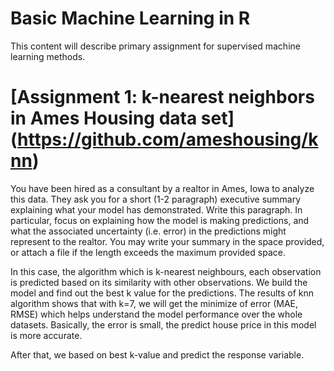 # Basic Machine Learning in R
This content will describe primary assignment for supervised machine learning methods.
# [Assignment 1: k-nearest neighbors in Ames Housing data set] (https://github.com/ameshousing/knn)
You have been hired as a consultant by a realtor in Ames, Iowa to analyze this data. They ask you for a short (1-2 paragraph) executive summary explaining what your model has demonstrated. Write this paragraph. In particular, focus on explaining how the model is making predictions, and what the associated uncertainty (i.e. error) in the predictions might represent to the realtor. You may write your summary in the space provided, or attach a file if the length exceeds the maximum provided space.

In this case, the algorithm which is k-nearest neighbours,  each observation is predicted based on its similarity with other observations.
We build the model and find out the best k value for the predictions. The results of knn algorithm shows that with k=7, we will get the minimize of error (MAE, RMSE) which helps understand the model performance over the whole datasets. Basically, the error is small, the predict house price in this model is more accurate.

After that, we based on best k-value and predict the response variable.
